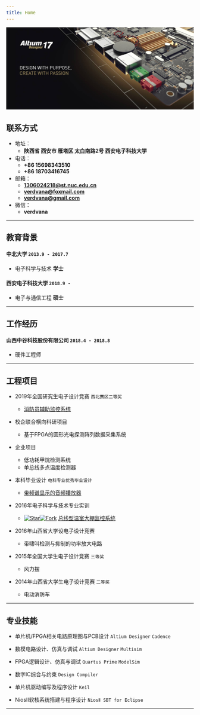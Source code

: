```yaml
---
title: Home
---
```


![home](https://raw.githubusercontent.com/Verdvana/Verdvana.github.io/master/static/img/home.jpeg)

## 联系方式

- 地址：
  - **陕西省 西安市 雁塔区 太白南路2号 西安电子科技大学**
- 电话：
  - **+86 15698343510**
  - **+86 18703416745** 
- 邮箱：
  - **1306024218@st.nuc.edu.cn**   
  - **verdvana@foxmail.com**  
  - **verdvana@gmail.com**  
- 微信：
  - **verdvana**  

----

## 教育背景

#### __中北大学__ `2013.9 - 2017.7`

- 电子科学与技术 __学士__

#### __西安电子科技大学__ `2018.9 - `

- 电子与通信工程 __硕士__

----

## 工作经历

#### __山西中谷科技股份有限公司__ `2018.4 - 2018.8`
- 硬件工程师

----

## 工程项目

- 2019年全国研究生电子设计竞赛  `西北赛区二等奖`
  - [消防员辅助监控系统](https://github.com/Verdvana/FAMS)

- 校企联合横向科研项目
  - 基于FPGA的圆形光电探测阵列数据采集系统

- 企业项目
  - 低功耗甲烷检测系统
  - 单总线多点温度检测器

- 本科毕业设计  `电科专业优秀毕业设计`
  - [带频谱显示的音频播放器](https://github.com/Verdvana/Audio_Power_Amplifier_With_Spectrum_Display)

- 2016年电子科学与技术专业实训
  - [![Star](https://img.shields.io/github/stars/wu-kan/wu-kan.github.io.svg)](https://github.com/wu-kan/wu-kan.github.io)[![Fork](https://img.shields.io/github/forks/wu-kan/wu-kan.github.io.svg)](https://github.com/wu-kan/wu-kan.github.io/fork) [总线型温室大棚监控系统](https://github.com/Verdvana/Bus_Type_Greenhouse_Monitoring_System)

- 2016年山西省大学设电子设计竞赛
  - 带啸叫检测与抑制的功率放大电路

- 2015年全国大学生电子设计竞赛  `三等奖`
  - 风力摆

- 2014年山西省大学生电子设计竞赛  `二等奖`
  - 电动消防车

----

## 专业技能

* 单片机/FPGA相关电路原理图与PCB设计   `Altium Designer`  `Cadence`
* 数模电路设计、仿真与调试  `Altium Designer` `Multisim`
* FPGA逻辑设计、仿真与调试  `Quartus Prime` `ModelSim`
* 数字IC综合与约束  `Design Compiler`

* 单片机驱动编写及程序设计  `Keil`
* NiosⅡ软核系统搭建与程序设计 `NiosⅡ SBT for Eclipse`


----